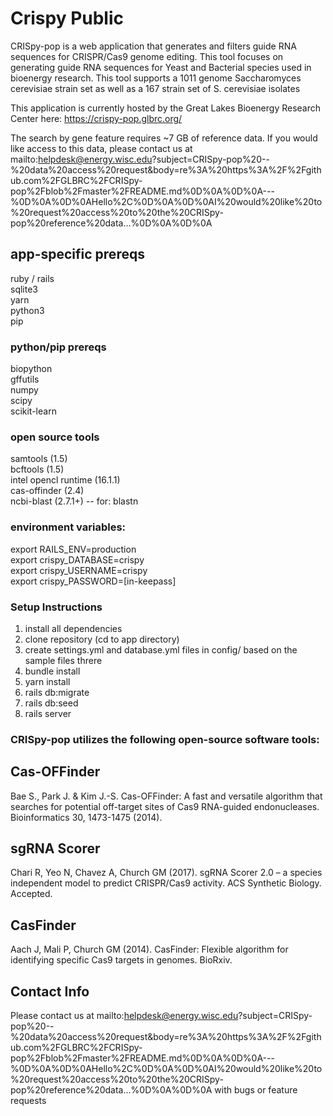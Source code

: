 # Crispy Public

CRISpy-pop is a web application that generates and filters guide RNA sequences for CRISPR/Cas9 genome editing. This tool focuses on generating guide RNA sequences for Yeast and Bacterial species used in bioenergy research. This tool supports a 1011 genome Saccharomyces cerevisiae strain set as well as a 167 strain set of S. cerevisiae isolates

This application is currently hosted by the Great Lakes Bioenergy Research Center here:
https://crispy-pop.glbrc.org/

The search by gene feature requires ~7 GB of reference data.  If you would like access to this data, please contact us at mailto:helpdesk@energy.wisc.edu?subject=CRISpy-pop%20--%20data%20access%20request&body=re%3A%20https%3A%2F%2Fgithub.com%2FGLBRC%2FCRISpy-pop%2Fblob%2Fmaster%2FREADME.md%0D%0A%0D%0A---%0D%0A%0D%0AHello%2C%0D%0A%0D%0AI%20would%20like%20to%20request%20access%20to%20the%20CRISpy-pop%20reference%20data...%0D%0A%0D%0A


## app-specific prereqs  

ruby / rails  
sqlite3  
yarn  
python3  
pip  

### python/pip prereqs  
biopython  
gffutils  
numpy  
scipy  
scikit-learn  

### open source tools  
samtools (1.5)  
bcftools (1.5)  
intel opencl runtime (16.1.1)  
cas-offinder (2.4)  
ncbi-blast (2.7.1+) -- for: blastn  

### environment variables:  
export RAILS_ENV=production  
export crispy_DATABASE=crispy  
export crispy_USERNAME=crispy  
export crispy_PASSWORD=[in-keepass]  


### Setup Instructions  
1. install all dependencies  
2. clone repository (cd to app directory)  
3. create settings.yml and database.yml files in config/ based on the sample files threre  
4. bundle install  
5. yarn install  
6. rails db:migrate  
7. rails db:seed  
8. rails server  


### CRISpy-pop utilizes the following open-source software tools:  

## Cas-OFFinder  

Bae S., Park J. & Kim J.-S. Cas-OFFinder: A fast and versatile algorithm that searches for potential off-target sites of Cas9 RNA-guided endonucleases. Bioinformatics 30, 1473-1475 (2014).

## sgRNA Scorer
Chari R, Yeo N, Chavez A, Church GM (2017). sgRNA Scorer 2.0 – a species independent model to predict CRISPR/Cas9 activity. ACS Synthetic Biology. Accepted.

## CasFinder

Aach J, Mali P, Church GM (2014). CasFinder: Flexible algorithm for identifying specific Cas9 targets in genomes. BioRxiv.

## Contact Info

Please contact us at mailto:helpdesk@energy.wisc.edu?subject=CRISpy-pop%20--%20data%20access%20request&body=re%3A%20https%3A%2F%2Fgithub.com%2FGLBRC%2FCRISpy-pop%2Fblob%2Fmaster%2FREADME.md%0D%0A%0D%0A---%0D%0A%0D%0AHello%2C%0D%0A%0D%0AI%20would%20like%20to%20request%20access%20to%20the%20CRISpy-pop%20reference%20data...%0D%0A%0D%0A
with bugs or feature requests
